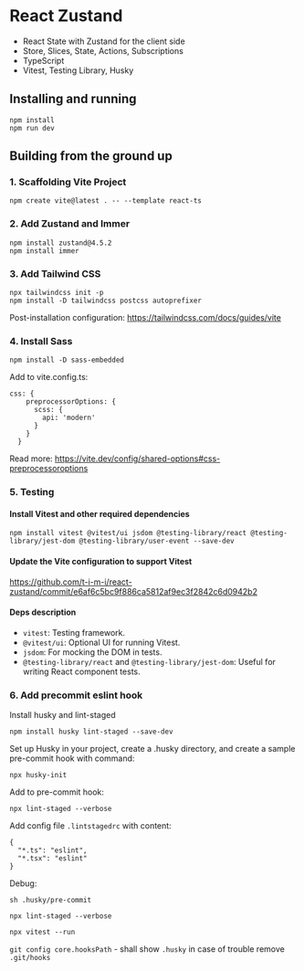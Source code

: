 # React Zustand
- React State with Zustand for the client side
- Store, Slices, State, Actions, Subscriptions
- TypeScript
- Vitest, Testing Library, Husky

## Installing and running
```
npm install
npm run dev
```

## Building from the ground up

### 1. Scaffolding Vite Project
```
npm create vite@latest . -- --template react-ts
```

### 2. Add Zustand and Immer
```
npm install zustand@4.5.2
npm install immer
```

### 3. Add Tailwind CSS 
```
npx tailwindcss init -p
npm install -D tailwindcss postcss autoprefixer
```
Post-installation configuration: https://tailwindcss.com/docs/guides/vite

### 4. Install Sass
```
npm install -D sass-embedded
```
Add to vite.config.ts:
```
css: {
    preprocessorOptions: {
      scss: {
        api: 'modern'
      }
    }
  }
```

Read more: https://vite.dev/config/shared-options#css-preprocessoroptions

### 5. Testing

#### Install Vitest and other required dependencies
```
npm install vitest @vitest/ui jsdom @testing-library/react @testing-library/jest-dom @testing-library/user-event --save-dev
```
#### Update the Vite configuration to support Vitest

https://github.com/t-i-m-i/react-zustand/commit/e6af6c5bc9f886ca5812af9ec3f2842c6d0942b2

#### Deps description

- `vitest`: Testing framework.
- `@vitest/ui`: Optional UI for running Vitest.
- `jsdom`: For mocking the DOM in tests.
- `@testing-library/react` and `@testing-library/jest-dom`: Useful for writing React component tests.

### 6. Add precommit eslint hook

Install husky and lint-staged
```
npm install husky lint-staged --save-dev
```
Set up Husky in your project, create a .husky directory, and create a sample pre-commit hook with command:
```
npx husky-init
```

Add to pre-commit hook:

`npx lint-staged --verbose`

Add config file `.lintstagedrc` with content:
```
{
  "*.ts": "eslint",
  "*.tsx": "eslint"
}
```


Debug:
```
sh .husky/pre-commit

npx lint-staged --verbose

npx vitest --run
```

`git config core.hooksPath` - shall show `.husky`
in case of trouble remove `.git/hooks`
